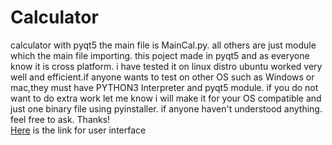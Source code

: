 # Calculator
calculator with pyqt5
  the main file is MainCal.py. all others are just module which the main file importing.
this poject made in pyqt5 and as everyone know it is cross platform. 
i have tested it on linux distro ubuntu worked very well and efficient.if anyone wants to test on other OS such as Windows or mac,they must have PYTHON3 Interpreter and pyqt5 module.
if you do not want to do extra work let me know i will make it for your OS compatible and just one binary file using pyinstaller.
if anyone haven't understood anything. feel free to ask. 
Thanks! <br/> <a href="https://photos.app.goo.gl/jLM2e9yJVLPuZT559">Here</a> is the link for user interface
